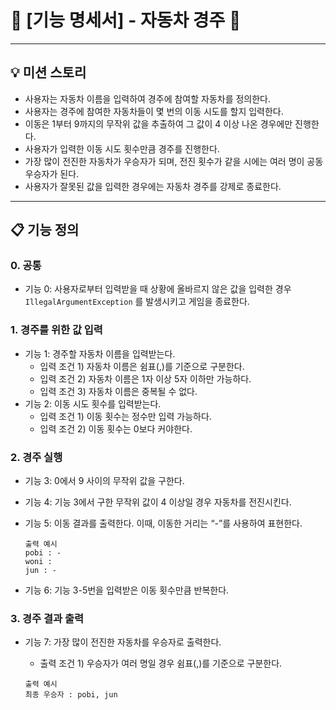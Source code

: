 # 📖 [기능 명세서] - 자동차 경주 📖

---

## 💡 미션 스토리

- 사용자는 자동차 이름을 입력하여 경주에 참여할 자동차를 정의한다.
- 사용자는 경주에 참여한 자동차들이 몇 번의 이동 시도를 할지 입력한다.
- 이동은 1부터 9까지의 무작위 값을 추출하여 그 값이 4 이상 나온 경우에만 진행한다.
- 사용자가 입력한 이동 시도 횟수만큼 경주를 진행한다.
- 가장 많이 전진한 자동차가 우승자가 되며, 전진 횟수가 같을 시에는 여러 명이 공동 우승자가 된다.
- 사용자가 잘못된 값을 입력한 경우에는 자동차 경주를 강제로 종료한다.

---

## ****📋**** 기능 정의

### 0. 공통

- 기능 0: 사용자로부터 입력받을 때 상황에 올바르지 않은 값을 입력한 경우 `IllegalArgumentException` 를 발생시키고 게임을 종료한다.

### 1. 경주를 위한 값 입력

- 기능 1: 경주할 자동차 이름을 입력받는다.
    - 입력 조건 1) 자동차 이름은 쉼표(,)를 기준으로 구분한다.
    - 입력 조건 2) 자동차 이름은 1자 이상 5자 이하만 가능하다.
    - 입력 조건 3) 자동차 이름은 중복될 수 없다.
- 기능 2: 이동 시도 횟수를 입력받는다.
    - 입력 조건 1) 이동 횟수는 정수만 입력 가능하다.
    - 입력 조건 2) 이동 횟수는 0보다 커야한다.

### 2. 경주 실행

- 기능 3: 0에서 9 사이의 무작위 값을 구한다.
- 기능 4: 기능 3에서 구한 무작위 값이 4 이상일 경우 자동차를 전진시킨다.
- 기능 5: 이동 결과를 출력한다. 이때, 이동한 거리는 “-”를 사용하여 표현한다.

    ```
    출력 예시
    pobi : -
    woni : 
    jun : -
    ```

- 기능 6: 기능 3-5번을 입력받은 이동 횟수만큼 반복한다.

### 3. 경주 결과 출력

- 기능 7: 가장 많이 전진한 자동차를 우승자로 출력한다.
    - 출력 조건 1) 우승자가 여러 명일 경우 쉼표(,)를 기준으로 구분한다.

    ```
    출력 예시
    최종 우승자 : pobi, jun
    ```